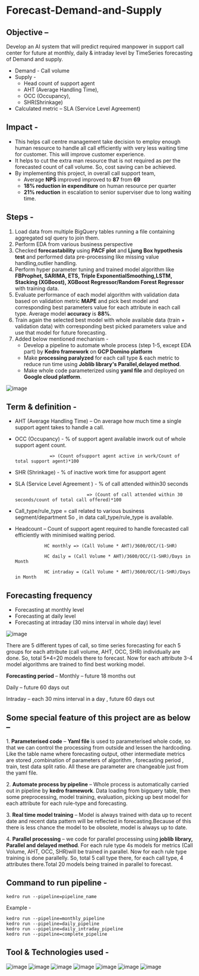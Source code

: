 # Forecast-Demand-and-Supply

## Objective –
Develop an AI system that will predict required manpower in support call center for future at monthly, daily & intraday level by TimeSeries forecasting of Demand and supply. 

* Demand - Call volume
* Supply -
  * Head count of support agent
  * AHT (Average Handling Time),
  * OCC (Occupancy),
  * SHR(Shrinkage)
* Calculated metric – SLA (Service Level Agreement)
  

## Impact -
* This helps call centre management take decision to employ enough human resource to handle all call efficiently with very less waiting time for customer. This will improve customer experience.
* It helps to cut the extra man resource that is not required as per the forecasted count of call volume. So, cost saving can be achieved. 
* By implementing this project, in overall call support team,
   * Average **NPS** improved improved to **87** from **69**
   * **18% reduction in expenditure** on human resource per quarter
   * **21% reduction** in escalation to senior superviser due to long waiting time.

## Steps -

1. Load data from multiple BigQuery tables running a file containing aggregated sql query to join them.
2. Perform EDA from various business perspective
3. Checked **forecastability** using **PACF plot** and **Ljung Box hypothesis test** and performed data pre-processing like missing value handling,outlier handling. 
4. Perform hyper parameter tuning and trained model algorithm like **FBProphet, SARIMA, ETS, Triple ExponentialSmoothing,LSTM, Stacking (XGBoost), XGBoost Regressor/Random Forest Regressor** with training data.
5. Evaluate performance of each model algorithm with validation data based on validation metric **MAPE** and pick best model and corresponding best parameters value for each attribute in each call type. Average model **accuracy** is **88%**. 
6. Train again the selected best model with whole available data (train + validation data) with corresponding best picked parameters value and use that model for future forecasting. 
7. Added below mentioned mechanism -
    * Develop a pipeline to automate whole process (step 1-5, except EDA part) by **Kedro framework** on **GCP Domino platform**
    * Make **processing paralyzed** for each call type & each metric to reduce run time using **Joblib library's Parallel,delayed method**.
    * Make whole code parameterized using **yaml file** and deployed on **Google cloud platform**.


![image](https://github.com/KrishnenduGhorui/Forecast-Demand-and-Supply/assets/77465776/fccf8107-6a92-4bc4-9a0e-a6ea9607666c)


## Term & definition - 
* AHT (Average Handling Time) – On average how much time a single support agent takes to handle a call. 
* OCC (Occupancy) - % of support agent available inwork out of whole support agent count.

                   => (Count ofsupport agent active in work/Count of total support agent)*100
* SHR (Shrinkage) - % of inactive work time for asupport agent
* SLA (Service Level Agreement ) - % of call attended within30 seconds

                                 => (Count of call attended within 30 seconds/count of total call offered)*100
* Call_type/rule_type = call related to various business segment/department So , in data call_type/rule_type is available.
* Headcount – Count of support agent required to handle forecasted call efficiently with minimised waiting period.

                 HC monthly => (Call Volume * AHT)/3600/OCC/(1-SHR)
              
                 HC daily = (Call Volume * AHT)/3600/OCC/(1-SHR)/Days in Month
              
                 HC intraday = (Call Volume * AHT)/3600/OCC/(1-SHR)/Days in Month

## Forecasting frequency 

  * Forecasting at monthly level
  * Forecasting at daily level
  * Forecasting at intraday (30 mins interval in whole day) level 

![image](https://github.com/KrishnenduGhorui/Forecast-Demand-and-Supply/assets/77465776/f3cf2b8c-5b57-4f05-8a6f-8430a1f2f021)

There are 5 different types of call, so time series forecasting for each 5 groups for each attribute (call volume, AHT, OCC, SHR) individually are done. 
So, total 5*4=20 models there to forecast. 
Now for each attribute 3-4 model algorithms are trained to find best working model.


**Forecasting period** – 
Monthly – future 18 months out 

Daily – future 60 days out

Intraday – each 30 mins interval in a day , future 60 days out   


## Some special feature of this project are as below –  

1. **Parameterised code** –  **Yaml file** is used to parameterised whole code, so that we can control the processing from outside and lessen the hardcoding. Like the table name where forecasting output, other intermediate metrics are stored ,combination of parameters of algorithm , forecasting period , train, test data split ratio. All these are parameter are changeable just from the yaml file.  

2. **Automate process by pipeline** – Whole process is automatically carried out in pipeline by **kedro framework**. Data loading from bigquery table, then some preprocessing, model training, evaluation, picking up best model for each attribute for each rule-type and forecasting. 

3. **Real time model training** – Model is always trained with data up to recent date and recent data pattern will be reflected in forecasting.Because of this there is less chance the model to be obsolete, model is always up to date.  

4. **Parallel processing** – we code for parallel processing using **joblib library, Parallel and delayed method**. For each rule type 4s models for metrics (Call Volume, AHT, OCC, SHR)will be trained in parallel. Now for each rule type training is done parallelly. So, total 5 call type there, for each call type, 4 attributes there.Total 20 models being trained in parallel to forecast. 

## Command to run pipeline - 

    kedro run --pipeline=pipeline_name 

 Example - 

    kedro run --pipeline=monthly_pipeline
    kedro run --pipeline=daily_pipeline
    kedro run --pipeline=daily_intraday_pipeline
    kedro run --pipeline=complete_pipeline

## Tool & Technologies used - 

![image](https://github.com/KrishnenduGhorui/Forecast-Demand-and-Supply/assets/77465776/52229063-082f-477d-ae48-fb61f70020c8)
![image](https://github.com/KrishnenduGhorui/Forecast-Demand-and-Supply/assets/77465776/145e44d7-a9c5-44ab-92ad-a172ab7d2bf8)
![image](https://github.com/KrishnenduGhorui/Forecast-Demand-and-Supply/assets/77465776/b68c7755-a821-4003-bca0-5ae2f017bd8a)
![image](https://github.com/KrishnenduGhorui/Forecast-Demand-and-Supply/assets/77465776/9d1003b5-e207-4b3d-a0ec-75665db7dfa7)
![image](https://github.com/KrishnenduGhorui/Forecast-Demand-and-Supply/assets/77465776/7ff1668a-d7e7-4b5c-99ce-f55dc71aca7c)
![image](https://github.com/KrishnenduGhorui/Forecast-Demand-and-Supply/assets/77465776/b8884c67-3062-4e99-82af-1bb307f54e9a)
![image](https://github.com/KrishnenduGhorui/Forecast-Demand-and-Supply/assets/77465776/7208d634-15bd-44b4-a930-cdd197e9a993)





